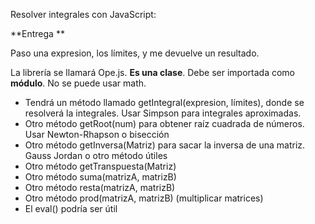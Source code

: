 Resolver integrales con JavaScript:

**Entrega **

Paso una expresion, los límites, y me devuelve un resultado.

La librería se llamará Ope.js. **Es una clase**. Debe ser importada como **módulo**. No se puede usar math.

- Tendrá un método llamado getIntegral(expresion, límites), donde se resolverá la integrales. Usar Simpson para integrales aproximadas.
- Otro método getRoot(num) para obtener raíz cuadrada de números. Usar Newton-Rhapson o bisección
- Otro método getInversa(Matriz) para sacar la inversa de una matriz. Gauss Jordan o otro método útiles
- Otro método getTranspuesta(Matriz)
- Otro método suma(matrizA, matrizB)
- Otro método resta(matrizA, matrizB)
- Otro método prod(matrizA, matrizB) (multiplicar matrices)
- El eval() podría ser útil
